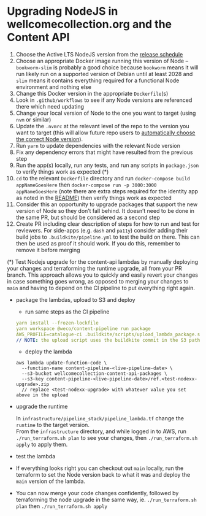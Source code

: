 # Upgrading NodeJS in wellcomecollection.org and the Content API
1. Choose the Active LTS NodeJS version from the [release schedule](https://nodejs.org/en/about/previous-releases)
2. Choose an appropriate Docker image running this version of Node – `bookworm-slim` is probably a good choice because `bookworm` means it will run likely run on a supported version of Debian until at least 2028 and `slim` means it contains everything required for a functional Node environment and nothing else
3. Change this Docker version in the appropriate `Dockerfile`(s)
4. Look in `.github/workflows` to see if any Node versions are referenced there which need updating
5. Change your local version of Node to the one you want to target (using `nvm` or similar)
6. Update the `.nvmrc` at the relevant level of the repo to the version you want to target (this will allow future repo users to [automatically choose the correct Node version](https://github.com/nvm-sh/nvm?tab=readme-ov-file#calling-nvm-use-automatically-in-a-directory-with-a-nvmrc-file)).&#x20;
7. Run `yarn` to update dependencies with the relevant Node version
8. Fix any dependency errors that might have resulted from the previous step
9. Run the app(s) locally, run any tests, and run any scripts in `package.json` to verify things work as expected (\*)
10. `cd` to the relevant `Dockerfile` directory and run `docker-compose build appNameGoesHere` then `docker-compose run -p 3000:3000 appNameGoesHere` (note there are extra steps required for the identity app as noted in the [README](https://github.com/wellcomecollection/wellcomecollection.org/blob/main/identity/README.md#local-development)) then verify things work as expected
11. Consider this an opportunity to upgrade packages that support the new version of Node so they don’t fall behind. It doesn’t need to be done in the same PR, but should be considered as a second step
12. Create PR including clear description of steps for how to run and test for reviewers. For side-apps (e.g. `dash` and `pa11y`) consider adding their build jobs to `.buildkite/pipeline.yml` to test the build on there. This can then be used as proof it should work. If you do this, remember to remove it before merging

(\*) Test Nodejs upgrade for the content-api lambdas by manually deploying your changes and terraforming the runtime upgrade, all from your PR branch. This approach allows you to quickly and easily revert your changes in case something goes wrong, as opposed to merging your changes to `main` and having to depend on the CI pipeline to put everything right again.

*   package the lambdas, upload to S3 and deploy

    * run same steps as the CI pipeline&#x20;

    ```yaml
    yarn install --frozen-lockfile
    yarn workspace @weco/content-pipeline run package
    AWS_PROFILE=catalogue-ci .buildkite/scripts/upload_lambda_package.sh content-pipeline-<live-pipeline-date> ./pipeline/package.zip
    // NOTE: the upload script uses the buildkite commit in the S3 path, replace it with something quite obvious like test-nodexx-upgrade

    ```

    * deploy the lambda

    ```shellscript
    aws lambda update-function-code \
      --function-name content-pipeline-<live-pipeline-date> \
      --s3-bucket wellcomecollection-content-api-packages \
      --s3-key content-pipeline-<live-pipeline-date>/ref.<test-nodexx-upgrade>.zip 
      // replace <test-nodexx-upgrade> with whatever value you set above in the upload
    ```


*   upgrade the runtime

    In `infrastructure/pipeline_stack/pipeline_lambda.tf` change the `runtime` to the target version.\
    From the `infrastructure` directory, and while logged in to AWS, run `./run_terraform.sh plan` to see your changes, then `./run_terraform.sh apply` to apply them.&#x20;
* test the lambda
* If everything looks right you can checkout out `main` locally, run the terraform to set the Node version back to what it was and deploy the `main` version of the lambda.
* You can now merge your code changes confidently, followed by terraforming the node upgrade in the same way, ie.  `./run_terraform.sh plan` then `./run_terraform.sh apply`
